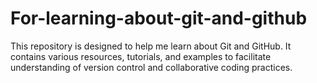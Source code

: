 # For-learning-about-git-and-github

This repository is designed to help me learn about Git and GitHub. It contains various resources, tutorials, and examples to facilitate understanding of version control and collaborative coding practices.